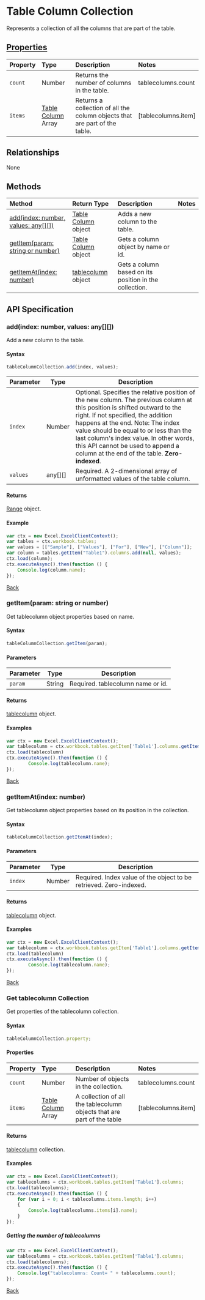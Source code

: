 # Table Column Collection
Represents a collection of all the columns that are part of the table.  

## [Properties](#get-tablecolumn-collection)

| Property         | Type    |Description|Notes |
|:-----------------|:--------|:----------|:-----|
|`count`| Number   | Returns the number of columns in the table.|tablecolumns.count|
|`items`| [Table Column](tablecolumn.md) Array | Returns a collection of all the column objects that are part of the table.|[tablecolumns.item] |

## Relationships

None

## Methods

| Method     | Return Type    |Description|Notes  |
|:-----------------|:--------|:----------|:------|
|[add(index: number, values: any[][])](#index-number-values-any)| [Table Column](tablecolumn.md) object             |Adds a new column to the table.  ||
|[getItem(param: string or number)](#getitemparam-string-or-number)| [Table Column](tablecolumn.md) object     |Gets a column object by name or id.||
|[getItemAt(index: number)](#getitematindex-number)| [tablecolumn](tablecolumn.md) object|Gets a column based on its position in the collection.||


## API Specification 

### add(index: number, values: any[][])

Add a new column to the table. 

#### Syntax
```js
tableColumnCollection.add(index, values);
```

Parameter       | Type   | Description
--------------- | ------ | ------------
`index` |  Number | Optional. Specifies the relative position of the new column. The previous column at this position is shifted outward to the right. If not specified, the addition happens at the end.  Note: The index value should be equal to or less than the last column's index value. In other words, this API cannot be used to append a column at the end of the table. **Zero-indexed**.
`values` | any[][] | Required. A 2-dimensional array of unformatted values of the table column.


#### Returns
[Range](range.md) object.

#### Example
```js
var ctx = new Excel.ExcelClientContext();
var tables = ctx.workbook.tables;
var values = [["Sample"], ["Values"], ["For"], ["New"], ["Column"]];
var column = tables.getItem("Table1").columns.add(null, values);
ctx.load(column);
ctx.executeAsync().then(function () {
	Console.log(column.name);
});
```
[Back](#methods)

### getItem(param: string or number)

Get tablecolumn object properties based on name.

#### Syntax
```js
tableColumnCollection.getItem(param);
```

#### Parameters

Parameter       | Type  | Description
--------------- | ------ | ------------
 `param`| String | Required. tablecolumn name or id. 

#### Returns

[tablecolumn](tablecolumn.md) object.

#### Examples
```js
var ctx = new Excel.ExcelClientContext();
var tablecolumn = ctx.workbook.tables.getItem['Table1'].columns.getItem(0);
ctx.load(tablecolumn)
ctx.executeAsync().then(function () {
		Console.log(tablecolumn.name);
});
```
[Back](#methods)

### getItemAt(index: number)

Get tablecolumn object properties based on its position in the collection. 

#### Syntax
```js
tableColumnCollection.getItemAt(index);
```

#### Parameters

Parameter       | Type  | Description
--------------- | ------ | ------------
 `index`| Number | Required. Index value of the object to be retrieved. Zero-indexed.

#### Returns

[tablecolumn](tablecolumn.md) object.

#### Examples
```js
var ctx = new Excel.ExcelClientContext();
var tablecolumn = ctx.workbook.tables.getItem['Table1'].columns.getItemAt(0);
ctx.load(tablecolumn)
ctx.executeAsync().then(function () {
		Console.log(tablecolumn.name);
});
```
[Back](#methods)

### Get tablecolumn Collection

Get properties of the tablecolumn collection. 

#### Syntax
```js
tableColumnCollection.property;
```

#### Properties

| Property         | Type    |Description|Notes |
|:-----------------|:--------|:----------|:-----|
|`count`| Number   | Number of objects in the collection.|tablecolumns.count|
|`items`| [Table Column](tablecolumn.md) Array | A collection of all the tablecolumn objects that are part of the table|[tablecolumns.item] |

#### Returns

[tablecolumn](tablecolumn.md) collection. 

#### Examples

```js
var ctx = new Excel.ExcelClientContext();
var tablecolumns = ctx.workbook.tables.getItem['Table1'].columns;
ctx.load(tablecolumns);
ctx.executeAsync().then(function () {
	for (var i = 0; i < tablecolumns.items.length; i++)
	{
		Console.log(tablecolumns.items[i].name);
	}
});
```

##### Getting the number of tablecolumns

```js
var ctx = new Excel.ExcelClientContext();
var tablecolumns = ctx.workbook.tables.getItem['Table1'].columns;
ctx.load(tablecolumns);
ctx.executeAsync().then(function () {
	Console.log("tablecolumns: Count= " + tablecolumns.count);
});

```
[Back](#properties)

